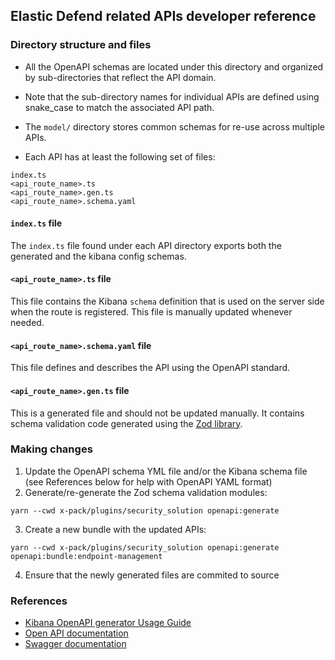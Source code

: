 ## Elastic Defend related APIs developer reference


### Directory structure and files

- All the OpenAPI schemas are located under this directory and organized by sub-directories that reflect the API domain.
- Note that the sub-directory names for individual APIs are defined using snake_case to match the associated API path.
- The `model/` directory stores common schemas for re-use across multiple APIs. 

- Each API has at least the following set of files:
 
```
index.ts
<api_route_name>.ts
<api_route_name>.gen.ts
<api_route_name>.schema.yaml
```

#### `index.ts` file

The `index.ts` file found under each API directory exports both the generated and the kibana config schemas.


#### `<api_route_name>.ts` file

This file contains the Kibana `schema` definition that is used on the server side when the route is registered. This file is manually updated whenever needed.


#### `<api_route_name>.schema.yaml` file

This file defines and describes the API using the OpenAPI standard.


#### `<api_route_name>.gen.ts` file

This is a generated file and should not be updated manually. It contains schema validation code generated using the [Zod library](https://github.com/colinhacks/zod).





### Making changes

1. Update the OpenAPI schema YML file and/or the Kibana schema file (see References below for help with OpenAPI YAML format)
2. Generate/re-generate the Zod schema validation modules:
```shell
yarn --cwd x-pack/plugins/security_solution openapi:generate
```
3. Create a new bundle with the updated APIs:
```shell
yarn --cwd x-pack/plugins/security_solution openapi:generate openapi:bundle:endpoint-management
```
4. Ensure that the newly generated files are commited to source



### References

- [Kibana OpenAPI generator Usage Guide](https://github.com/elastic/kibana/blob/main/packages/kbn-openapi-generator/docs/USAGE_GUIDE.md)
- [Open API documentation](https://spec.openapis.org/oas/v3.0.3#document-structure)
- [Swagger documentation](https://swagger.io/docs/specification/basic-structure/)


